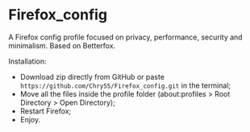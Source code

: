 # Firefox_config

A Firefox config profile focused on privacy, performance, security and minimalism.
Based on Betterfox.

Installation:

* Download zip directly from GitHub or paste `https://github.com/Chry55/Firefox_config.git` in the terminal;
* Move all the files inside the profile folder (about:profiles > Root Directory	> Open Directory);
* Restart Firefox;
* Enjoy.
